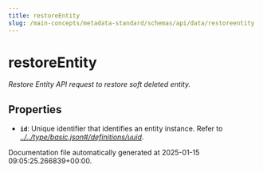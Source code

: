 ```yaml
---
title: restoreEntity
slug: /main-concepts/metadata-standard/schemas/api/data/restoreentity
---
```


# restoreEntity

*Restore Entity API request to restore soft deleted entity.*

## Properties

- **`id`**: Unique identifier that identifies an entity instance. Refer to *[../../type/basic.json#/definitions/uuid](#/../type/basic.json#/definitions/uuid)*.


Documentation file automatically generated at 2025-01-15 09:05:25.266839+00:00.

